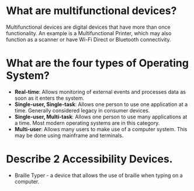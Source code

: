 # What are multifunctional devices?
Multifunctional devices are digital devices that have more than once functionality. An example is a Multifunctional Printer, which may also function as a scanner or have Wi-Fi Direct or Bluetooth connectivity.
# What are the four types of Operating System?
- **Real-time**: Allows monitoring of external events and processes data as soon as it enters the system.
- **Single-user, Single-task**: Allows one person to use one application at a time. Generally considered legacy in consumer devices.
- **Single-user, Multi-task**: Allows one person to use many applications at a time. Most modern operating systems are in this category.
- **Multi-user**: Allows many users to make use of a computer system. This may be done using mainframe and terminals.
# Describe 2 Accessibility Devices.
- Braille Typer - a device that allows the use of braille when typing on a computer.
